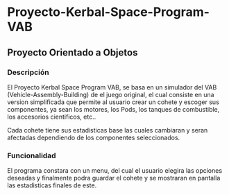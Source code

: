 # Proyecto-Kerbal-Space-Program-VAB
## Proyecto Orientado a Objetos

### Descripción

El Proyecto Kerbal Space Program VAB, se basa en un simulador del VAB (Vehicle-Assembly-Building) de el juego original, el cual consiste en una version simplificada que permite al usuario crear un cohete y escoger sus componentes, ya sean los motores, los Pods, los tanques de combustible, los accesorios cientificos, etc.. 

Cada cohete tiene sus estadisticas base las cuales cambiaran y seran afectadas dependiendo de los componentes seleccionados.

### Funcionalidad
El programa constara con un menu, del cual el usuario elegira las opciones deseadas y finalmente podra guardar el cohete y se mostraran en pantalla las estadisticas finales de este.
